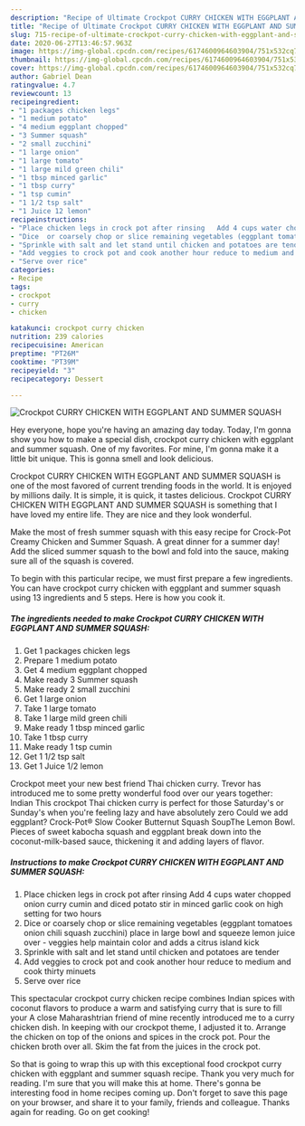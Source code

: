 ```yaml
---
description: "Recipe of Ultimate Crockpot CURRY CHICKEN WITH EGGPLANT AND SUMMER SQUASH"
title: "Recipe of Ultimate Crockpot CURRY CHICKEN WITH EGGPLANT AND SUMMER SQUASH"
slug: 715-recipe-of-ultimate-crockpot-curry-chicken-with-eggplant-and-summer-squash
date: 2020-06-27T13:46:57.963Z
image: https://img-global.cpcdn.com/recipes/6174600964603904/751x532cq70/crockpot-curry-chicken-with-eggplant-and-summer-squash-recipe-main-photo.jpg
thumbnail: https://img-global.cpcdn.com/recipes/6174600964603904/751x532cq70/crockpot-curry-chicken-with-eggplant-and-summer-squash-recipe-main-photo.jpg
cover: https://img-global.cpcdn.com/recipes/6174600964603904/751x532cq70/crockpot-curry-chicken-with-eggplant-and-summer-squash-recipe-main-photo.jpg
author: Gabriel Dean
ratingvalue: 4.7
reviewcount: 13
recipeingredient:
- "1 packages chicken legs"
- "1 medium potato"
- "4 medium eggplant chopped"
- "3 Summer squash"
- "2 small zucchini"
- "1 large onion"
- "1 large tomato"
- "1 large mild green chili"
- "1 tbsp minced garlic"
- "1 tbsp curry"
- "1 tsp cumin"
- "1 1/2 tsp salt"
- "1 Juice 12 lemon"
recipeinstructions:
- "Place chicken legs in crock pot after rinsing   Add 4 cups water chopped onion curry cumin and diced potato stir in minced garlic cook on high setting for two hours"
- "Dice  or coarsely chop or slice remaining vegetables (eggplant tomatoes onion chili squash zucchini) place in large bowl and squeeze lemon juice over  veggies help maintain color and adds a citrus island kick"
- "Sprinkle with salt and let stand until chicken and potatoes are tender"
- "Add veggies to crock pot and cook another hour reduce to medium and cook thirty minuets"
- "Serve over rice"
categories:
- Recipe
tags:
- crockpot
- curry
- chicken

katakunci: crockpot curry chicken 
nutrition: 239 calories
recipecuisine: American
preptime: "PT26M"
cooktime: "PT39M"
recipeyield: "3"
recipecategory: Dessert

---
```



![Crockpot CURRY CHICKEN WITH EGGPLANT AND SUMMER SQUASH](https://img-global.cpcdn.com/recipes/6174600964603904/751x532cq70/crockpot-curry-chicken-with-eggplant-and-summer-squash-recipe-main-photo.jpg)

Hey everyone, hope you're having an amazing day today. Today, I'm gonna show you how to make a special dish, crockpot curry chicken with eggplant and summer squash. One of my favorites. For mine, I'm gonna make it a little bit unique. This is gonna smell and look delicious.

Crockpot CURRY CHICKEN WITH EGGPLANT AND SUMMER SQUASH is one of the most favored of current trending foods in the world. It is enjoyed by millions daily. It is simple, it is quick, it tastes delicious. Crockpot CURRY CHICKEN WITH EGGPLANT AND SUMMER SQUASH is something that I have loved my entire life. They are nice and they look wonderful.

Make the most of fresh summer squash with this easy recipe for Crock-Pot Creamy Chicken and Summer Squash. A great dinner for a summer day! Add the sliced summer squash to the bowl and fold into the sauce, making sure all of the squash is covered.


To begin with this particular recipe, we must first prepare a few ingredients. You can have crockpot curry chicken with eggplant and summer squash using 13 ingredients and 5 steps. Here is how you cook it.

<!--inarticleads1-->

##### The ingredients needed to make Crockpot CURRY CHICKEN WITH EGGPLANT AND SUMMER SQUASH:

1. Get 1 packages chicken legs
1. Prepare 1 medium potato
1. Get 4 medium eggplant chopped
1. Make ready 3 Summer squash
1. Make ready 2 small zucchini
1. Get 1 large onion
1. Take 1 large tomato
1. Take 1 large mild green chili
1. Make ready 1 tbsp minced garlic
1. Take 1 tbsp curry
1. Make ready 1 tsp cumin
1. Get 1 1/2 tsp salt
1. Get 1 Juice 1/2 lemon


Crockpot meet your new best friend Thai chicken curry. Trevor has introduced me to some pretty wonderful food over our years together: Indian This crockpot Thai chicken curry is perfect for those Saturday&#39;s or Sunday&#39;s when you&#39;re feeling lazy and have absolutely zero Could we add eggplant? Crock-Pot® Slow Cooker Butternut Squash SoupThe Lemon Bowl. Pieces of sweet kabocha squash and eggplant break down into the coconut-milk-based sauce, thickening it and adding layers of flavor. 

<!--inarticleads2-->

##### Instructions to make Crockpot CURRY CHICKEN WITH EGGPLANT AND SUMMER SQUASH:

1. Place chicken legs in crock pot after rinsing   Add 4 cups water chopped onion curry cumin and diced potato stir in minced garlic cook on high setting for two hours
1. Dice  or coarsely chop or slice remaining vegetables (eggplant tomatoes onion chili squash zucchini) place in large bowl and squeeze lemon juice over  - veggies help maintain color and adds a citrus island kick
1. Sprinkle with salt and let stand until chicken and potatoes are tender
1. Add veggies to crock pot and cook another hour reduce to medium and cook thirty minuets
1. Serve over rice


This spectacular crockpot curry chicken recipe combines Indian spices with coconut flavors to produce a warm and satisfying curry that is sure to fill your A close Maharashtrian friend of mine recently introduced me to a curry chicken dish. In keeping with our crockpot theme, I adjusted it to. Arrange the chicken on top of the onions and spices in the crock pot. Pour the chicken broth over all. Skim the fat from the juices in the crock pot. 

So that is going to wrap this up with this exceptional food crockpot curry chicken with eggplant and summer squash recipe. Thank you very much for reading. I'm sure that you will make this at home. There's gonna be interesting food in home recipes coming up. Don't forget to save this page on your browser, and share it to your family, friends and colleague. Thanks again for reading. Go on get cooking!
